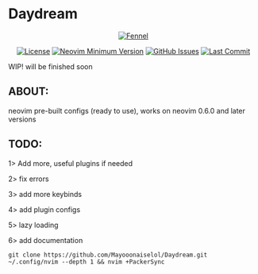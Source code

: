 # Daydream

<div align="center">

[![Fennel](	https://img.shields.io/badge/Made%20with%20Fennel-2C2D72?style=for-the-badge&logo=lua&logoColor=white)](https://fennel-lang.org)

</div>

<div align="center">

[![License](https://img.shields.io/github/license/shaunsingh/nyoom.nvim?style=flat-square)](https://mit-license.org/)
[![Neovim Minimum Version](https://img.shields.io/badge/Neovim-0.6.1-blueviolet.svg?style=flat-square&logo=Neovim&logoColor=white)](https://github.com/neovim/neovim)
[![GitHub Issues](https://img.shields.io/github/issues/Mayooonaiselol/Daydream.nvim.svg?style=flat-square&label=Issues&color=efb645)](https://github.com/Mayooonaiselol/Daydream.nvim/issues)
[![Last Commit](https://img.shields.io/github/last-commit/Mayooonaiselol/Daydream.nvim.svg?style=flat-square&label=Last%20Commit&color=58eb34)](https://github.com/Mayooonaiselol/Daydream.nvim/pulse)

</div>

WIP! will be finished soon

## ABOUT:

neovim pre-built configs (ready to use), works on neovim 0.6.0 and later versions

## TODO:

1> Add more, useful plugins if needed

2> fix errors

3> add more keybinds

4> add plugin configs

5> lazy loading

6> add documentation

```
git clone https://github.com/Mayooonaiselol/Daydream.git ~/.config/nvim --depth 1 && nvim +PackerSync
```

